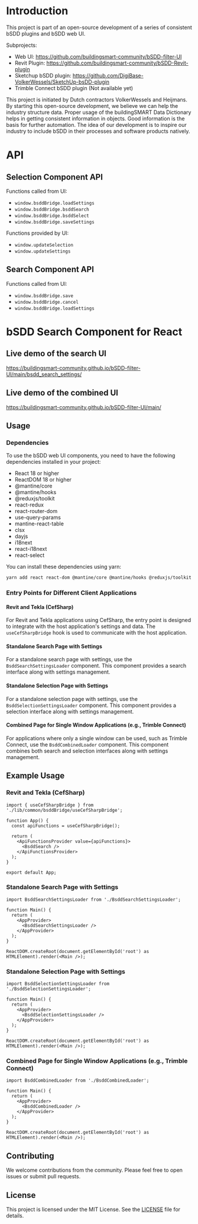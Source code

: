 # Introduction
This project is part of an open-source development of a series of consistent bSDD plugins and bSDD web UI.

Subprojects:
- Web UI: https://github.com/buildingsmart-community/bSDD-filter-UI
- Revit Plugin: https://github.com/buildingsmart-community/bSDD-Revit-plugin
- Sketchup bSDD plugin: https://github.com/DigiBase-VolkerWessels/SketchUp-bsDD-plugin
- Trimble Connect bSDD plugin (Not available yet)

This project is initiated by Dutch contractors VolkerWessels and Heijmans. By starting this open-source development, we believe we can help the industry structure data. Proper usage of the buildingSMART Data Dictionary helps in getting consistent information in objects. Good information is the basis for further automation. The idea of our development is to inspire our industry to include bSDD in their processes and software products natively.

# API
## Selection Component API
Functions called from UI:
* `window.bsddBridge.loadSettings`
* `window.bsddBridge.bsddSearch`
* `window.bsddBridge.bsddSelect`
* `window.bsddBridge.saveSettings`
 
Functions provided by UI:
* `window.updateSelection`
* `window.updateSettings`

## Search Component API
Functions called from UI:
* `window.bsddBridge.save`
* `window.bsddBridge.cancel`
* `window.bsddBridge.loadSettings`

# bSDD Search Component for React

## Live demo of the search UI
https://buildingsmart-community.github.io/bSDD-filter-UI/main/bsdd_search_settings/

## Live demo of the combined UI
https://buildingsmart-community.github.io/bSDD-filter-UI/main/

## Usage

### Dependencies
To use the bSDD web UI components, you need to have the following dependencies installed in your project:
- React 18 or higher
- ReactDOM 18 or higher
- @mantine/core
- @mantine/hooks
- @reduxjs/toolkit
- react-redux
- react-router-dom
- use-query-params
- mantine-react-table
- clsx
- dayjs
- i18next
- react-i18next
- react-select

You can install these dependencies using yarn:

```bash
yarn add react react-dom @mantine/core @mantine/hooks @reduxjs/toolkit react-redux react-router-dom use-query-params mantine-react-table clsx dayjs i18next react-i18next react-select
```

### Entry Points for Different Client Applications

#### Revit and Tekla (CefSharp)
For Revit and Tekla applications using CefSharp, the entry point is designed to integrate with the host application's settings and data. The `useCefSharpBridge` hook is used to communicate with the host application.

#### Standalone Search Page with Settings
For a standalone search page with settings, use the `BsddSearchSettingsLoader` component. This component provides a search interface along with settings management.

#### Standalone Selection Page with Settings
For a standalone selection page with settings, use the `BsddSelectionSettingsLoader` component. This component provides a selection interface along with settings management.

#### Combined Page for Single Window Applications (e.g., Trimble Connect)
For applications where only a single window can be used, such as Trimble Connect, use the `BsddCombinedLoader` component. This component combines both search and selection interfaces along with settings management.

## Example Usage

### Revit and Tekla (CefSharp)
```tsx
import { useCefSharpBridge } from './lib/common/bsddBridge/useCefSharpBridge';

function App() {
  const apiFunctions = useCefSharpBridge();

  return (
    <ApiFunctionsProvider value={apiFunctions}>
      <BsddSearch />
    </ApiFunctionsProvider>
  );
}

export default App;
```

### Standalone Search Page with Settings
```tsx
import BsddSearchSettingsLoader from './BsddSearchSettingsLoader';

function Main() {
  return (
    <AppProvider>
      <BsddSearchSettingsLoader />
    </AppProvider>
  );
}

ReactDOM.createRoot(document.getElementById('root') as HTMLElement).render(<Main />);
```

### Standalone Selection Page with Settings
```tsx
import BsddSelectionSettingsLoader from './BsddSelectionSettingsLoader';

function Main() {
  return (
    <AppProvider>
      <BsddSelectionSettingsLoader />
    </AppProvider>
  );
}

ReactDOM.createRoot(document.getElementById('root') as HTMLElement).render(<Main />);
```

### Combined Page for Single Window Applications (e.g., Trimble Connect)
```tsx
import BsddCombinedLoader from './BsddCombinedLoader';

function Main() {
  return (
    <AppProvider>
      <BsddCombinedLoader />
    </AppProvider>
  );
}

ReactDOM.createRoot(document.getElementById('root') as HTMLElement).render(<Main />);
```

## Contributing
We welcome contributions from the community. Please feel free to open issues or submit pull requests.

## License
This project is licensed under the MIT License. See the [LICENSE](LICENSE) file for details.
